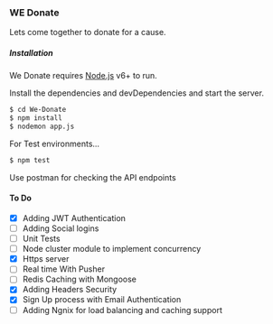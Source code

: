 ### WE Donate
Lets come together to donate for a cause. 


##### Installation

We Donate requires [Node.js](https://nodejs.org/) v6+ to run.

Install the dependencies and devDependencies and start the server.

```sh
$ cd We-Donate
$ npm install 
$ nodemon app.js
```


For Test environments...

```sh
$ npm test 
```


Use postman for checking the API endpoints 

#### To Do
- [x] Adding JWT Authentication 
- [ ]  Adding Social logins  
- [ ]  Unit Tests 
- [ ]  Node cluster module to implement concurrency 
- [x]  Https server 
- [ ]  Real time With Pusher  
- [ ]  Redis Caching with Mongoose 
- [x]  Adding Headers Security 
- [x] Sign Up process with Email Authentication
- [ ] Adding Ngnix for load balancing and caching support
